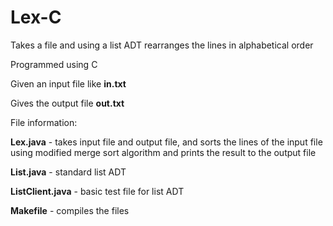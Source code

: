 # Lex-C
Takes a file and using a list ADT rearranges the lines in alphabetical order 

Programmed using C

Given an input file like __in.txt__

Gives the output file __out.txt__

File information:

__Lex.java__ - takes input file and output file, and sorts the lines of the input file using modified merge sort algorithm and prints the result to the output file

__List.java__ - standard list ADT

__ListClient.java__ - basic test file for list ADT

__Makefile__ - compiles the files

